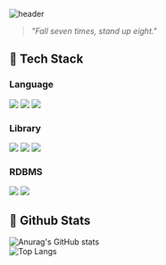 ![header](https://capsule-render.vercel.app/api?type=transparent&backgroundcolor=lightpurple&text=jin's&nbsp;area🚗&fontSize=30&fontAlign=10&fontColor=99ccff)
> _"Fall seven times, stand up eight."_

## 🧱 Tech Stack
### Language
<p>
<img src="https://img.shields.io/badge/JavaScript-F7DF1E?style=flat-square&logo=JavaScript&logoColor=white"/>  
<img src="https://img.shields.io/badge/HTML5-E34F26?style=flat-square&logo=HTML5&logoColor=white"/>  
<img src="https://img.shields.io/badge/CSS3-1572B6?style=flat-square&logo=CSS3&logoColor=white"/>
</p>

### Library  
<p>
<img src="https://img.shields.io/badge/Spring-6DB33F?style=flat-square&logo=Spring&logoColor=white"/>  
<img src="https://img.shields.io/badge/MyBatis-4287A6?style=flat-square&logo=MyBatis&logoColor=white"/>
<img src="https://img.shields.io/badge/jQuery-0769AD?style=flat-square&logo=jquery&logoColor=white"/>
</p>

### RDBMS
<p>
<img src="https://img.shields.io/badge/Oracle-F80000?style=flat-square&logo=oracle&logoColor=white"/>  
<img src="https://img.shields.io/badge/MySQL-4479A1?style=flat-square&logo=mysql&logoColor=white"/>
</p>



## 🤔 Github Stats
![Anurag's GitHub stats](https://github-readme-stats.vercel.app/api?username=jin980108&show_icons=true&theme=radical)
<br/>
![Top Langs](https://github-readme-stats.vercel.app/api/top-langs/?username=jin980108&layout=compact)
